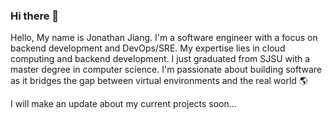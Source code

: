 ### Hi there 👋
Hello, My name is Jonathan Jiang. I'm a software engineer with a focus on backend development and DevOps/SRE. My expertise lies in cloud computing and backend development.
I just graduated from SJSU with a master degree in computer science. I'm passionate about building software as it bridges the gap between virtual environments and the real world 🌎


I will make an update about my current projects soon... 
<!--
**johnjiangtw0804/johnjiangtw0804** is a ✨ _special_ ✨ repository because its `README.md` (this file) appears on your GitHub profile.

Here are some ideas to get you started:
About Me 🤝

- 🌱 I’m currently learning ...
- 👯 I’m looking to collaborate on ...
- 🤔 I’m looking for help with ...
- 💬 Ask me about ...
- 📫 How to reach me: ...
- 😄 Pronouns: ...
- ⚡ Fun fact: ...
-->
